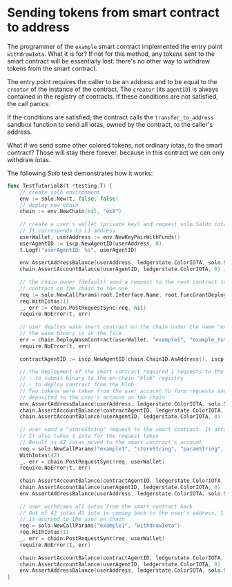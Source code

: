 # Sending tokens from smart contract to address

The programmer of the `example` smart contract implemented the entry point 
`withdrawIota`. What it is for? If not for this method, any tokens sent to the
smart contract will be essentially lost: there's no other way to withdraw tokens
from the smart contract.

The entry point requires the caller to be an address and to be equal to the 
`creator` of the instance of the contract. The `creator` (its `agentID`) is
always contained in the registry of contracts. If these conditions are not 
satisfied, the call panics.

If the conditions are satisfied, the contract calls the `transfer_to_address` 
sandbox function to send all iotas, owned by the contract, to the caller's 
address.

What if we send some other colored tokens, not ordinary iotas, to the smart
contract? Those will stay there forever, because in this contract we can only
withdraw iotas.

The following _Solo_ test demonstrates how it works:

```go
func TestTutorial8(t *testing.T) {
    // create solo environment
    env := solo.New(t, false, false)
    // deploy new chain
    chain := env.NewChain(nil, "ex8")
    
    // create a user's wallet (private key) and request solo.Saldo iotas from the faucet.
    // It corresponds to L1 address
    userWallet, userAddress := env.NewKeyPairWithFunds()
    userAgentID := iscp.NewAgentID(userAddress, 0)
    t.Logf("userAgentID: %s", userAgentID)
    
    env.AssertAddressBalance(userAddress, ledgerstate.ColorIOTA, solo.Saldo)
    chain.AssertAccountBalance(userAgentID, ledgerstate.ColorIOTA, 0) // empty on-chain
    
    // the chain owner (default) send a request to the root contract to grant right to deploy
    // contract on the chain to the use
    req := solo.NewCallParams(root.Interface.Name, root.FuncGrantDeploy, root.ParamDeployer, userAgentID)
    req.WithIotas(1)
    _, err := chain.PostRequestSync(req, nil)
    require.NoError(t, err)
    
    // user deploys wasm smart contract on the chain under the name "example1"
    // the wasm binary is in the file
    err = chain.DeployWasmContract(userWallet, "example1", "example_tutorial_bg.wasm")
    require.NoError(t, err)
    
    contractAgentID := iscp.NewAgentID(chain.ChainID.AsAddress(), iscp.Hn("example1"))
    
    // the deployment of the smart contract required 1 requests to the root contract:
    // - to submit binary to the on-chain "blob" registry
    // - to deploy contract from the blob
    // Two tokens were taken from the user account to form requests and then were
    // deposited to the user's account on the chain
    env.AssertAddressBalance(userAddress, ledgerstate.ColorIOTA, solo.Saldo-2)
    chain.AssertAccountBalance(contractAgentID, ledgerstate.ColorIOTA, 0) // empty on-chain
    chain.AssertAccountBalance(userAgentID, ledgerstate.ColorIOTA, 0)
    
    // user send a "storeString" request to the smart contract. It attaches 42 iotas to the request
    // It also takes 1 iota for the request token
    // Result is 42 iotas moved to the smart contract's account
    req = solo.NewCallParams("example1", "storeString", "paramString", "Hello, world!").
    WithIotas(42)
    _, err = chain.PostRequestSync(req, userWallet)
    require.NoError(t, err)
    
    chain.AssertAccountBalance(contractAgentID, ledgerstate.ColorIOTA, 42)
    chain.AssertAccountBalance(userAgentID, ledgerstate.ColorIOTA, 0)
    env.AssertAddressBalance(userAddress, ledgerstate.ColorIOTA, solo.Saldo-44)
    
    // user withdraws all iotas from the smart contract back
    // Out of 42 iotas 41 iota is coming back to the user's address, 1 iotas
    // is accrued to the user on chain
    req = solo.NewCallParams("example1", "withdrawIota")
    req.WithIotas(1)
    _, err = chain.PostRequestSync(req, userWallet)
    require.NoError(t, err)
    
    chain.AssertAccountBalance(contractAgentID, ledgerstate.ColorIOTA, 0)
    chain.AssertAccountBalance(userAgentID, ledgerstate.ColorIOTA, 0)
    env.AssertAddressBalance(userAddress, ledgerstate.ColorIOTA, solo.Saldo-44+42)
}
```